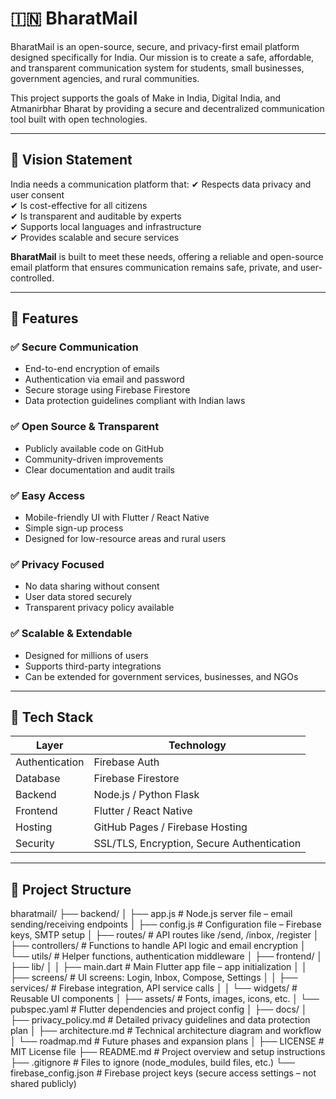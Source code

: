 # 🇮🇳 BharatMail

BharatMail is an open-source, secure, and privacy-first email platform designed specifically for India. Our mission is to create a safe, affordable, and transparent communication system for students, small businesses, government agencies, and rural communities.

This project supports the goals of Make in India, Digital India, and Atmanirbhar Bharat by providing a secure and decentralized communication tool built with open technologies.

---

## 📢 Vision Statement

India needs a communication platform that:
✔ Respects data privacy and user consent  
✔ Is cost-effective for all citizens  
✔ Is transparent and auditable by experts  
✔ Supports local languages and infrastructure  
✔ Provides scalable and secure services

**BharatMail** is built to meet these needs, offering a reliable and open-source email platform that ensures communication remains safe, private, and user-controlled.

---

## 🚀 Features

### ✅ Secure Communication
- End-to-end encryption of emails  
- Authentication via email and password  
- Secure storage using Firebase Firestore  
- Data protection guidelines compliant with Indian laws

### ✅ Open Source & Transparent
- Publicly available code on GitHub  
- Community-driven improvements  
- Clear documentation and audit trails  

### ✅ Easy Access
- Mobile-friendly UI with Flutter / React Native  
- Simple sign-up process  
- Designed for low-resource areas and rural users  

### ✅ Privacy Focused
- No data sharing without consent  
- User data stored securely  
- Transparent privacy policy available  

### ✅ Scalable & Extendable
- Designed for millions of users  
- Supports third-party integrations  
- Can be extended for government services, businesses, and NGOs  

---

## 📂 Tech Stack

| Layer      | Technology         |
|------------|-------------------|
| Authentication | Firebase Auth      |
| Database | Firebase Firestore |
| Backend    | Node.js / Python Flask |
| Frontend   | Flutter / React Native |
| Hosting   | GitHub Pages / Firebase Hosting |
| Security   | SSL/TLS, Encryption, Secure Authentication |

---

## 📂 Project Structure
bharatmail/
├── backend/
│   ├── app.js              # Node.js server file – email sending/receiving endpoints
│   ├── config.js           # Configuration file – Firebase keys, SMTP setup
│   ├── routes/             # API routes like /send, /inbox, /register
│   ├── controllers/       # Functions to handle API logic and email encryption
│   └── utils/             # Helper functions, authentication middleware
│
├── frontend/
│   ├── lib/
│   │   ├── main.dart       # Main Flutter app file – app initialization
│   │   ├── screens/        # UI screens: Login, Inbox, Compose, Settings
│   │   ├── services/       # Firebase integration, API service calls
│   │   └── widgets/        # Reusable UI components
│   ├── assets/             # Fonts, images, icons, etc.
│   └── pubspec.yaml        # Flutter dependencies and project config
│
├── docs/
│   ├── privacy_policy.md   # Detailed privacy guidelines and data protection plan
│   ├── architecture.md     # Technical architecture diagram and workflow
│   └── roadmap.md          # Future phases and expansion plans
│
├── LICENSE                 # MIT License file
├── README.md                # Project overview and setup instructions
├── .gitignore              # Files to ignore (node_modules, build files, etc.)
└── firebase_config.json    # Firebase project keys (secure access settings – not shared publicly)
